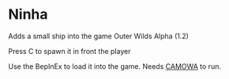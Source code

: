 # Ninha
Adds a small ship into the game Outer Wilds Alpha (1.2)

Press C to spawn it in front the player

Use the BepInEx to load it into the game. Needs [CAMOWA](https://github.com/ShoosGun/CAMOWA/releases) to run.
